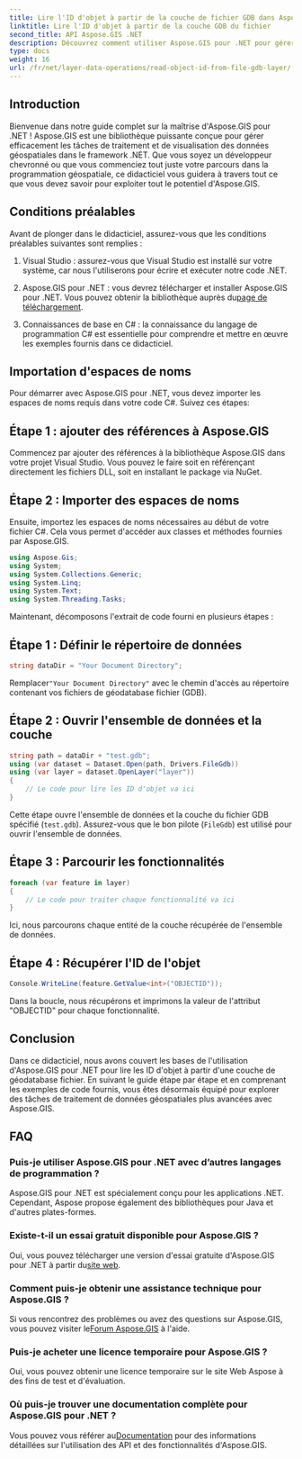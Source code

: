 ```yaml
---
title: Lire l'ID d'objet à partir de la couche de fichier GDB dans Aspose.GIS
linktitle: Lire l'ID d'objet à partir de la couche GDB du fichier
second_title: API Aspose.GIS .NET
description: Découvrez comment utiliser Aspose.GIS pour .NET pour gérer efficacement le traitement des données géospatiales. Des didacticiels complets et des conseils d'experts disponibles.
type: docs
weight: 16
url: /fr/net/layer-data-operations/read-object-id-from-file-gdb-layer/
---
```

## Introduction
Bienvenue dans notre guide complet sur la maîtrise d'Aspose.GIS pour .NET ! Aspose.GIS est une bibliothèque puissante conçue pour gérer efficacement les tâches de traitement et de visualisation des données géospatiales dans le framework .NET. Que vous soyez un développeur chevronné ou que vous commenciez tout juste votre parcours dans la programmation géospatiale, ce didacticiel vous guidera à travers tout ce que vous devez savoir pour exploiter tout le potentiel d'Aspose.GIS.
## Conditions préalables
Avant de plonger dans le didacticiel, assurez-vous que les conditions préalables suivantes sont remplies :
1. Visual Studio : assurez-vous que Visual Studio est installé sur votre système, car nous l'utiliserons pour écrire et exécuter notre code .NET.
   
2.  Aspose.GIS pour .NET : vous devrez télécharger et installer Aspose.GIS pour .NET. Vous pouvez obtenir la bibliothèque auprès du[page de téléchargement](https://releases.aspose.com/gis/net/).
3. Connaissances de base en C# : la connaissance du langage de programmation C# est essentielle pour comprendre et mettre en œuvre les exemples fournis dans ce didacticiel.

## Importation d'espaces de noms
Pour démarrer avec Aspose.GIS pour .NET, vous devez importer les espaces de noms requis dans votre code C#. Suivez ces étapes:
## Étape 1 : ajouter des références à Aspose.GIS
Commencez par ajouter des références à la bibliothèque Aspose.GIS dans votre projet Visual Studio. Vous pouvez le faire soit en référençant directement les fichiers DLL, soit en installant le package via NuGet.
## Étape 2 : Importer des espaces de noms
Ensuite, importez les espaces de noms nécessaires au début de votre fichier C#. Cela vous permet d'accéder aux classes et méthodes fournies par Aspose.GIS.
```csharp
using Aspose.Gis;
using System;
using System.Collections.Generic;
using System.Linq;
using System.Text;
using System.Threading.Tasks;
```

Maintenant, décomposons l'extrait de code fourni en plusieurs étapes :
## Étape 1 : Définir le répertoire de données
```csharp
string dataDir = "Your Document Directory";
```
 Remplacer`"Your Document Directory"` avec le chemin d'accès au répertoire contenant vos fichiers de géodatabase fichier (GDB).
## Étape 2 : Ouvrir l'ensemble de données et la couche
```csharp
string path = dataDir + "test.gdb";
using (var dataset = Dataset.Open(path, Drivers.FileGdb))
using (var layer = dataset.OpenLayer("layer"))
{
    // Le code pour lire les ID d'objet va ici
}
```
Cette étape ouvre l'ensemble de données et la couche du fichier GDB spécifié (`test.gdb`). Assurez-vous que le bon pilote (`FileGdb`) est utilisé pour ouvrir l'ensemble de données.
## Étape 3 : Parcourir les fonctionnalités
```csharp
foreach (var feature in layer)
{
    // Le code pour traiter chaque fonctionnalité va ici
}
```
Ici, nous parcourons chaque entité de la couche récupérée de l'ensemble de données.
## Étape 4 : Récupérer l'ID de l'objet
```csharp
Console.WriteLine(feature.GetValue<int>("OBJECTID"));
```
Dans la boucle, nous récupérons et imprimons la valeur de l'attribut "OBJECTID" pour chaque fonctionnalité.

## Conclusion
Dans ce didacticiel, nous avons couvert les bases de l'utilisation d'Aspose.GIS pour .NET pour lire les ID d'objet à partir d'une couche de géodatabase fichier. En suivant le guide étape par étape et en comprenant les exemples de code fournis, vous êtes désormais équipé pour explorer des tâches de traitement de données géospatiales plus avancées avec Aspose.GIS.
## FAQ
### Puis-je utiliser Aspose.GIS pour .NET avec d’autres langages de programmation ?
Aspose.GIS pour .NET est spécialement conçu pour les applications .NET. Cependant, Aspose propose également des bibliothèques pour Java et d'autres plates-formes.
### Existe-t-il un essai gratuit disponible pour Aspose.GIS ?
Oui, vous pouvez télécharger une version d'essai gratuite d'Aspose.GIS pour .NET à partir du[site web](https://releases.aspose.com/gis/net/).
### Comment puis-je obtenir une assistance technique pour Aspose.GIS ?
Si vous rencontrez des problèmes ou avez des questions sur Aspose.GIS, vous pouvez visiter le[Forum Aspose.GIS](https://forum.aspose.com/c/gis/33) à l'aide.
### Puis-je acheter une licence temporaire pour Aspose.GIS ?
Oui, vous pouvez obtenir une licence temporaire sur le site Web Aspose à des fins de test et d'évaluation.
### Où puis-je trouver une documentation complète pour Aspose.GIS pour .NET ?
 Vous pouvez vous référer au[Documentation](https://reference.aspose.com/gis/net/) pour des informations détaillées sur l'utilisation des API et des fonctionnalités d'Aspose.GIS.